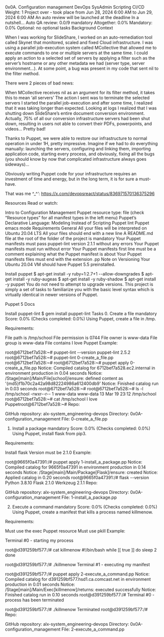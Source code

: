 0x0A. Configuration management
DevOps
SysAdmin
Scripting
CI/CD
 Weight: 1
 Project over - took place from Jun 28, 2024 6:00 AM to Jun 29, 2024 6:00 AM
 An auto review will be launched at the deadline
In a nutshell…
Auto QA review: 0.0/9 mandatory
Altogether:  0.0%
Mandatory: 0.0%
Optional: no optional tasks
Background Context


When I was working for SlideShare, I worked on an auto-remediation tool called Skynet that monitored, scaled and fixed Cloud infrastructure. I was using a parallel job-execution system called MCollective that allowed me to execute commands to one or multiple servers at the same time. I could apply an action to a selected set of servers by applying a filter such as the server’s hostname or any other metadata we had (server type, server environment…). At some point, a bug was present in my code that sent nil to the filter method.

There were 2 pieces of bad news:

When MCollective receives nil as an argument for its filter method, it takes this to mean ‘all servers’
The action I sent was to terminate the selected servers
I started the parallel job-execution and after some time, I realized that it was taking longer than expected. Looking at logs I realized that I was shutting down SlideShare’s entire document conversion environment. Actually, 75% of all our conversion infrastructure servers had been shut down, resulting in users not able to convert their PDFs, powerpoints, and videos… Pretty bad!

Thanks to Puppet, we were able to restore our infrastructure to normal operation in under 1H, pretty impressive. Imagine if we had to do everything manually: launching the servers, configuring and linking them, importing application code, starting every process, and obviously, fixing all the bugs (you should know by now that complicated infrastructure always goes sideways)…

Obviously writing Puppet code for your infrastructure requires an investment of time and energy, but in the long term, it is for sure a must-have.



That was me ^_^‘: https://x.com/devopsreact/status/836971570136375296

Resources
Read or watch:

Intro to Configuration Management
Puppet resource type: file (check “Resource types” for all manifest types in the left menu)
Puppet’s Declarative Language: Modeling Instead of Scripting
Puppet lint
Puppet emacs mode
Requirements
General
All your files will be interpreted on Ubuntu 20.04 LTS
All your files should end with a new line
A README.md file at the root of the folder of the project is mandatory
Your Puppet manifests must pass puppet-lint version 2.1.1 without any errors
Your Puppet manifests must run without error
Your Puppet manifests first line must be a comment explaining what the Puppet manifest is about
Your Puppet manifests files must end with the extension .pp
Note on Versioning
Your Ubuntu 20.04 VM should have Puppet 5.5 preinstalled.

Install puppet
$ apt-get install -y ruby=1:2.7+1 --allow-downgrades
$ apt-get install -y ruby-augeas
$ apt-get install -y ruby-shadow
$ apt-get install -y puppet
You do not need to attempt to upgrade versions. This project is simply a set of tasks to familiarize you with the basic level syntax which is virtually identical in newer versions of Puppet.

Puppet 5 Docs

Install puppet-lint
$ gem install puppet-lint
Tasks
0. Create a file
mandatory
Score: 0.0% (Checks completed: 0.0%)
Using Puppet, create a file in /tmp.

Requirements:

File path is /tmp/school
File permission is 0744
File owner is www-data
File group is www-data
File contains I love Puppet
Example:

root@6712bef7a528:~# puppet-lint --version
puppet-lint 2.5.2
root@6712bef7a528:~# puppet-lint 0-create_a_file.pp
root@6712bef7a528:~# 
root@6712bef7a528:~# puppet apply 0-create_a_file.pp
Notice: Compiled catalog for 6712bef7a528.ec2.internal in environment production in 0.04 seconds
Notice: /Stage[main]/Main/File[school]/ensure: defined content as '{md5}f1b70c2a42a98d82224986a612400db9'
Notice: Finished catalog run in 0.03 seconds
root@6712bef7a528:~#
root@6712bef7a528:~# ls -l /tmp/school
-rwxr--r-- 1 www-data www-data 13 Mar 19 23:12 /tmp/school
root@6712bef7a528:~# cat /tmp/school
I love Puppetroot@6712bef7a528:~#
Repo:

GitHub repository: alx-system_engineering-devops
Directory: 0x0A-configuration_management
File: 0-create_a_file.pp
    
1. Install a package
mandatory
Score: 0.0% (Checks completed: 0.0%)
Using Puppet, install flask from pip3.

Requirements:

Install flask
Version must be 2.1.0
Example:

root@9665f0a47391:/# puppet apply 1-install_a_package.pp
Notice: Compiled catalog for 9665f0a47391 in environment production in 0.14 seconds
Notice: /Stage[main]/Main/Package[Flask]/ensure: created
Notice: Applied catalog in 0.20 seconds
root@9665f0a47391:/# flask --version
Python 3.8.10
Flask 2.1.0
Werkzeug 2.1.1
Repo:

GitHub repository: alx-system_engineering-devops
Directory: 0x0A-configuration_management
File: 1-install_a_package.pp
    
2. Execute a command
mandatory
Score: 0.0% (Checks completed: 0.0%)
Using Puppet, create a manifest that kills a process named killmenow.

Requirements:

Must use the exec Puppet resource
Must use pkill
Example:

Terminal #0 - starting my process

root@d391259bf577:/# cat killmenow
#!/bin/bash
while [[ true ]]
do
    sleep 2
done

root@d391259bf577:/# ./killmenow
Terminal #1 - executing my manifest

root@d391259bf577:/# puppet apply 2-execute_a_command.pp
Notice: Compiled catalog for d391259bf577.hsd1.ca.comcast.net in environment production in 0.01 seconds
Notice: /Stage[main]/Main/Exec[killmenow]/returns: executed successfully
Notice: Finished catalog run in 0.10 seconds
root@d391259bf577:/# 
Terminal #0 - process has been terminated

root@d391259bf577:/# ./killmenow
Terminated
root@d391259bf577:/#
Repo:

GitHub repository: alx-system_engineering-devops
Directory: 0x0A-configuration_management
File: 2-execute_a_command.pp
